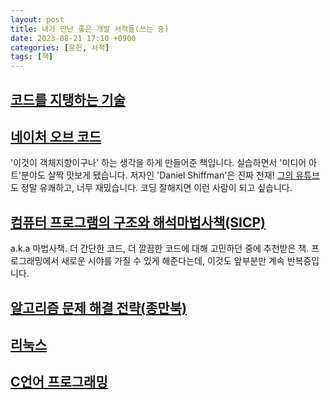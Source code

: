 ```yaml
---
layout: post
title: 내가 만난 좋은 개발 서적들(쓰는 중)
date: 2023-08-21 17:10 +0900
categories: [문헌, 서적]
tags: [책]
---
```


## [코드를 지탱하는 기술](https://product.kyobobook.co.kr/detail/S000001556096)

## [네이처 오브 코드](https://m.hanbit.co.kr/store/books/book_view.html?p_code=B5163780406)
'이것이 객체지향이구나' 하는 생각을 하게 만들어준 책입니다. 실습하면서 '미디어 아트'분야도 살짝 맛보게 됐습니다. 저자인 'Daniel Shiffman'은 진짜 천재! [그의 유튜브](https://www.youtube.com/@TheCodingTrain)도 정말 유쾌하고, 너무 재밌습니다. 코딩 잘해지면 이런 사람이 되고 싶습니다.

## [컴퓨터 프로그램의 구조와 해석마법사책(SICP)](https://www.aladin.co.kr/m/mproduct.aspx?ItemId=997205)
a.k.a 마법사책. 더 간단한 코드, 더 깔끔한 코드에 대해 고민하던 중에 추천받은 책. 프로그래밍에서 새로운 시야를 가질 수 있게 해준다는데, 이것도 앞부분만 계속 반복중입니다.

## [알고리즘 문제 해결 전략(종만북)](https://book.algospot.com/)

## [리눅스](https://www.yes24.com/Product/Goods/8208026)

## [C언어 프로그래밍](https://www.yes24.com/Product/Goods/24348676)